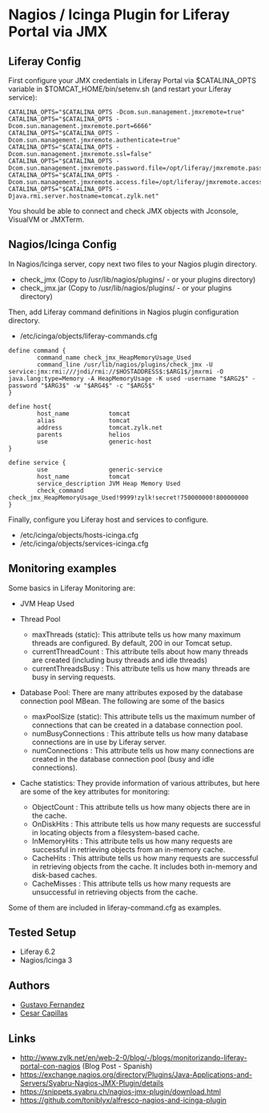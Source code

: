 # Nagios / Icinga Plugin for Liferay Portal via JMX

## Liferay Config

First configure your JMX credentials in Liferay Portal via $CATALINA_OPTS variable in $TOMCAT_HOME/bin/setenv.sh (and restart your Liferay service): 
```
CATALINA_OPTS="$CATALINA_OPTS -Dcom.sun.management.jmxremote=true"
CATALINA_OPTS="$CATALINA_OPTS -Dcom.sun.management.jmxremote.port=6666"
CATALINA_OPTS="$CATALINA_OPTS -Dcom.sun.management.jmxremote.authenticate=true"
CATALINA_OPTS="$CATALINA_OPTS -Dcom.sun.management.jmxremote.ssl=false"
CATALINA_OPTS="$CATALINA_OPTS -Dcom.sun.management.jmxremote.password.file=/opt/liferay/jmxremote.password"
CATALINA_OPTS="$CATALINA_OPTS -Dcom.sun.management.jmxremote.access.file=/opt/liferay/jmxremote.access"
CATALINA_OPTS="$CATALINA_OPTS -Djava.rmi.server.hostname=tomcat.zylk.net"
```

You should be able to connect and check JMX objects with Jconsole, VisualVM or JMXTerm.

## Nagios/Icinga Config

In Nagios/Icinga server, copy next two files to your Nagios plugin directory.
 - check_jmx (Copy to /usr/lib/nagios/plugins/ - or your plugins directory) 
 - check_jmx.jar (Copy to /usr/lib/nagios/plugins/ - or your plugins directory) 
 
Then, add Liferay command definitions in Nagios plugin configuration directory.
 - /etc/icinga/objects/liferay-commands.cfg
 
 
```
define command {
        command_name check_jmx_HeapMemoryUsage_Used
        command_line /usr/lib/nagios/plugins/check_jmx -U service:jmx:rmi:///jndi/rmi://$HOSTADDRESS$:$ARG1$/jmxrmi -O java.lang:type=Memory -A HeapMemoryUsage -K used -username "$ARG2$" -password "$ARG3$" -w "$ARG4$" -c "$ARG5$"
}
```

```
define host{
        host_name           tomcat
        alias               tomcat
        address             tomcat.zylk.net
        parents             helios
        use                 generic-host
}
```

```
define service {
        use                 generic-service
        host_name           tomcat
        service_description JVM Heap Memory Used
        check_command       check_jmx_HeapMemoryUsage_Used!9999!zylk!secret!750000000!800000000
}
```

 
Finally, configure you Liferay host and services to configure. 
- /etc/icinga/objects/hosts-icinga.cfg 
- /etc/icinga/objects/services-icinga.cfg 

## Monitoring examples

Some basics in Liferay Monitoring are:

* JVM Heap Used 

* Thread Pool
  * maxThreads (static): This attribute tells us how many maximum threads
are configured. By default, 200 in our Tomcat setup.
  * currentThreadCount : This attribute tells about how many threads are created (including busy threads and idle threads)
  * currentThreadsBusy : This attribute tells us how many threads are busy in serving requests.

* Database Pool: There are many attributes exposed by the database connection pool MBean. The following are some of the basics
  * maxPoolSize (static): This attribute tells us the maximum number of connections that can be created in a database connection pool. 
  * numBusyConnections : This attribute tells us how many database connections are in use by Liferay server.
  * numConnections : This attribute tells us how many connections are created in the database connection pool (busy and idle connections).

* Cache statistics: They provide information of various attributes, but here are some of the key attributes for monitoring:
  * ObjectCount : This attribute tells us how many objects there are in the cache.
  * OnDiskHits : This attribute tells us how many requests are successful in locating objects from a filesystem-based cache. 
  * InMemoryHits : This attribute tells us how many requests are successful in retrieving objects from an in-memory cache.
  * CacheHits : This attribute tells us how many requests are successful in retrieving objects from the cache. It includes both in-memory and disk-based caches.
  * CacheMisses : This attribute tells us how many requests are unsuccessful in retrieving objects from the cache.

Some of them are included in liferay-command.cfg as examples.

## Tested Setup
- Liferay 6.2
- Nagios/Icinga 3

## Authors
- [Gustavo Fernandez](http://github.com/guszylk)
- [Cesar Capillas](http://github.com/CesarCapillas)

## Links
- http://www.zylk.net/en/web-2-0/blog/-/blogs/monitorizando-liferay-portal-con-nagios (Blog Post - Spanish)
- https://exchange.nagios.org/directory/Plugins/Java-Applications-and-Servers/Syabru-Nagios-JMX-Plugin/details
- https://snippets.syabru.ch/nagios-jmx-plugin/download.html
- https://github.com/toniblyx/alfresco-nagios-and-icinga-plugin
